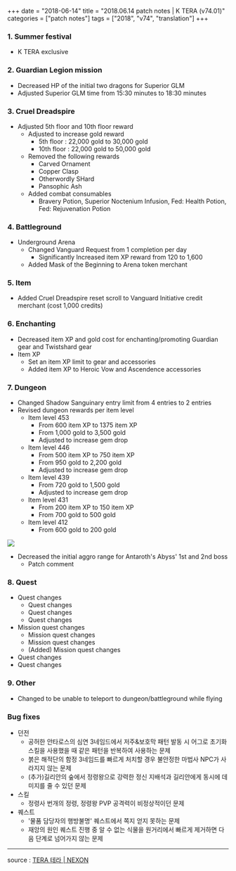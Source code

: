 +++
date = "2018-06-14"
title = "2018.06.14 patch notes | K TERA (v74.01)"
categories = ["patch notes"]
tags = ["2018", "v74", "translation"]
+++

### 1. Summer festival
- K TERA exclusive

### 2. Guardian Legion mission
- Decreased HP of the initial two dragons for Superior GLM
- Adjusted Superior GLM time from 15:30 minutes to 18:30 minutes

### 3. Cruel Dreadspire
- Adjusted 5th floor and 10th floor reward
  - Adjusted to increase gold reward
    - 5th floor : 22,000 gold to 30,000 gold
    - 10th floor : 22,000 gold to 50,000 gold
  - Removed the following rewards
    - Carved Ornament
    - Copper Clasp
    - Otherwordly SHard
    - Pansophic Ash
  - Added combat consumables
    - Bravery Potion, Superior Noctenium Infusion, Fed: Health Potion, Fed: Rejuvenation Potion

### 4. Battleground
- Underground Arena
  - Changed Vanguard Request from 1 completion per day
    - Significantly Increased item XP reward from 120 to 1,600
  - Added Mask of the Beginning to Arena token merchant

### 5. Item
- Added Cruel Dreadspire reset scroll to Vanguard Initiative credit merchant (cost 1,000 credits)

### 6. Enchanting
- Decreased item XP and gold cost for enchanting/promoting Guardian gear and Twistshard gear
- Item XP
  - Set an item XP limit to gear and accessories
  - Added item XP to Heroic Vow and Ascendence accessories

### 7. Dungeon
- Changed Shadow Sanguinary entry limit from 4 entries to 2 entries
- Revised dungeon rewards per item level
  - Item level 453
    - From 600 item XP to 1375 item XP
    - From 1,000 gold to 3,500 gold
    - Adjusted to increase gem drop
  - Item level 446
    - From 500 item XP to 750 item XP
    - From 950 gold to 2,200 gold
    - Adjusted to increase gem drop
  - Item level 439
    - From 720 gold to 1,500 gold
    - Adjusted to increase gem drop
  - Item level 431
    - From 200 item XP to 150 item XP
    - From 700 gold to 500 gold
  - Item level 412
    - From 600 gold to 200 gold

![](https://seraphinush-gaming.github.io/mysterium/images/patch-notes/2018-06-14-1.png)

- Decreased the initial aggro range for Antaroth's Abyss' 1st and 2nd boss
  - Patch comment

### 8. Quest
- Quest changes
  - Quest changes
  - Quest changes
  - Quest changes
- Mission quest changes
  - Mission quest changes
  - Mission quest changes
  - (Added) Mission quest changes
- Quest changes
- Quest changes

### 9. Other
- Changed to be unable to teleport to dungeon/battleground while flying

### Bug fixes
- 던전
  - 공허한 안타로스의 심연 3네임드에서 저주&보호막 패턴 발동 시 어그로 초기화 스킬을 사용했을 때 같은 패턴을 반복하여 사용하는 문제
  - 붉은 해적단의 함정 3네임드를 빠르게 처치할 경우 불안정한 마법사 NPC가 사라지지 않는 문제
  - (추가)길리안의 숲에서 정령왕으로 강력한 정신 지배석과 길리안에게 동시에 데미지를 줄 수 있던 문제
- 스킬
  - 정령사 번개의 정령, 정령왕 PVP 공격력이 비정상적이던 문제
- 퀘스트
  - '물품 담당자의 행방불명' 퀘스트에서 쪽지 얻지 못하는 문제
  - 재앙의 원인 퀘스트 진행 중 알 수 없는 식물을 원거리에서 빠르게 제거하면 다음 단계로 넘어가지 않는 문제

----

source : [TERA 테라 | NEXON](http://tera.nexon.com/news/update/view.aspx?n4articlesn=338)
